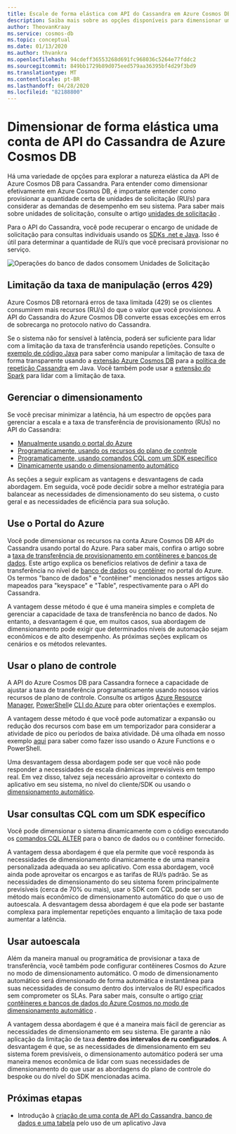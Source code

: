 ```yaml
---
title: Escale de forma elástica com API do Cassandra em Azure Cosmos DB
description: Saiba mais sobre as opções disponíveis para dimensionar uma conta de API do Cassandra de Azure Cosmos DB e suas vantagens/desvantagens
author: TheovanKraay
ms.service: cosmos-db
ms.topic: conceptual
ms.date: 01/13/2020
ms.author: thvankra
ms.openlocfilehash: 94cdeff36553268d691fc968036c5264e77fddc2
ms.sourcegitcommit: 849bb1729b89d075eed579aa36395bf4d29f3bd9
ms.translationtype: MT
ms.contentlocale: pt-BR
ms.lasthandoff: 04/28/2020
ms.locfileid: "82188800"
---
```

# <a name="elastically-scale-an-azure-cosmos-db-cassandra-api-account"></a>Dimensionar de forma elástica uma conta de API do Cassandra de Azure Cosmos DB

Há uma variedade de opções para explorar a natureza elástica da API de Azure Cosmos DB para Cassandra. Para entender como dimensionar efetivamente em Azure Cosmos DB, é importante entender como provisionar a quantidade certa de unidades de solicitação (RU/s) para considerar as demandas de desempenho em seu sistema. Para saber mais sobre unidades de solicitação, consulte o artigo [unidades de solicitação](request-units.md) . 

Para o API do Cassandra, você pode recuperar o encargo de unidade de solicitação para consultas individuais usando os [SDKs .net e Java](https://docs.microsoft.com/azure/cosmos-db/find-request-unit-charge#cassandra-api). Isso é útil para determinar a quantidade de RU/s que você precisará provisionar no serviço.

![Operações do banco de dados consomem Unidades de Solicitação](./media/request-units/request-units.png)

## <a name="handling-rate-limiting-429-errors"></a>Limitação da taxa de manipulação (erros 429)

Azure Cosmos DB retornará erros de taxa limitada (429) se os clientes consumirem mais recursos (RU/s) do que o valor que você provisionou. A API do Cassandra do Azure Cosmos DB converte essas exceções em erros de sobrecarga no protocolo nativo do Cassandra. 

Se o sistema não for sensível à latência, poderá ser suficiente para lidar com a limitação da taxa de transferência usando repetições. Consulte o [exemplo de código Java](https://github.com/Azure-Samples/azure-cosmos-cassandra-java-retry-sample) para saber como manipular a limitação de taxa de forma transparente usando a [extensão Azure Cosmos DB](https://github.com/Azure/azure-cosmos-cassandra-extensions) para a [política de repetição Cassandra](https://docs.datastax.com/en/developer/java-driver/4.4/manual/core/retries/) em Java. Você também pode usar a [extensão do Spark](https://mvnrepository.com/artifact/com.microsoft.azure.cosmosdb/azure-cosmos-cassandra-spark-helper) para lidar com a limitação de taxa.

## <a name="manage-scaling"></a>Gerenciar o dimensionamento

Se você precisar minimizar a latência, há um espectro de opções para gerenciar a escala e a taxa de transferência de provisionamento (RUs) no API do Cassandra:

* [Manualmente usando o portal do Azure](#use-azure-portal)
* [Programaticamente, usando os recursos do plano de controle](#use-control-plane)
* [Programaticamente, usando comandos CQL com um SDK específico](#use-cql-queries)
* [Dinamicamente usando o dimensionamento automático](#use-autoscale)

As seções a seguir explicam as vantagens e desvantagens de cada abordagem. Em seguida, você pode decidir sobre a melhor estratégia para balancear as necessidades de dimensionamento do seu sistema, o custo geral e as necessidades de eficiência para sua solução.

## <a name="use-the-azure-portal"></a><a id="use-azure-portal"></a>Use o Portal do Azure

Você pode dimensionar os recursos na conta Azure Cosmos DB API do Cassandra usando portal do Azure. Para saber mais, confira o artigo sobre a [taxa de transferência de provisionamento em contêineres e bancos de dados](set-throughput.md). Este artigo explica os benefícios relativos de definir a taxa de transferência no nível de [banco de dados](set-throughput.md#set-throughput-on-a-database) ou [contêiner](set-throughput.md#set-throughput-on-a-container) no portal do Azure. Os termos "banco de dados" e "contêiner" mencionados nesses artigos são mapeados para "keyspace" e "Table", respectivamente para o API do Cassandra.

A vantagem desse método é que é uma maneira simples e completa de gerenciar a capacidade de taxa de transferência no banco de dados. No entanto, a desvantagem é que, em muitos casos, sua abordagem de dimensionamento pode exigir que determinados níveis de automação sejam econômicos e de alto desempenho. As próximas seções explicam os cenários e os métodos relevantes.

## <a name="use-the-control-plane"></a><a id="use-control-plane"></a>Usar o plano de controle

A API do Azure Cosmos DB para Cassandra fornece a capacidade de ajustar a taxa de transferência programaticamente usando nossos vários recursos de plano de controle. Consulte os artigos [Azure Resource Manager](manage-cassandra-with-resource-manager.md), [PowerShell](powershell-samples-cassandra.md)e [CLI do Azure](cli-samples-cassandra.md) para obter orientações e exemplos.

A vantagem desse método é que você pode automatizar a expansão ou redução dos recursos com base em um temporizador para considerar a atividade de pico ou períodos de baixa atividade. Dê uma olhada em nosso exemplo [aqui](https://github.com/Azure-Samples/azure-cosmos-throughput-scheduler) para saber como fazer isso usando o Azure Functions e o PowerShell.

Uma desvantagem dessa abordagem pode ser que você não pode responder a necessidades de escala dinâmicas imprevisíveis em tempo real. Em vez disso, talvez seja necessário aproveitar o contexto do aplicativo em seu sistema, no nível do cliente/SDK ou usando o [dimensionamento automático](provision-throughput-autoscale.md).

## <a name="use-cql-queries-with-a-specific-sdk"></a><a id="use-cql-queries"></a>Usar consultas CQL com um SDK específico

Você pode dimensionar o sistema dinamicamente com o código executando os [comandos CQL ALTER](cassandra-support.md#keyspace-and-table-options) para o banco de dados ou o contêiner fornecido.

A vantagem dessa abordagem é que ela permite que você responda às necessidades de dimensionamento dinamicamente e de uma maneira personalizada adequada ao seu aplicativo. Com essa abordagem, você ainda pode aproveitar os encargos e as tarifas de RU/s padrão. Se as necessidades de dimensionamento do seu sistema forem principalmente previsíveis (cerca de 70% ou mais), usar o SDK com CQL pode ser um método mais econômico de dimensionamento automático do que o uso de autoescala. A desvantagem dessa abordagem é que ela pode ser bastante complexa para implementar repetições enquanto a limitação de taxa pode aumentar a latência.

## <a name="use-autoscale"></a><a id="use-autoscale"></a>Usar autoescala

Além da maneira manual ou programática de provisionar a taxa de transferência, você também pode configurar contêineres Cosmos do Azure no modo de dimensionamento automático. O modo de dimensionamento automático será dimensionado de forma automática e instantânea para suas necessidades de consumo dentro dos intervalos de RU especificados sem comprometer os SLAs. Para saber mais, consulte o artigo [criar contêineres e bancos de dados do Azure Cosmos no modo de dimensionamento automático](provision-throughput-autoscale.md) .

A vantagem dessa abordagem é que é a maneira mais fácil de gerenciar as necessidades de dimensionamento em seu sistema. Ele garante a não aplicação da limitação de taxa **dentro dos intervalos de ru configurados**. A desvantagem é que, se as necessidades de dimensionamento em seu sistema forem previsíveis, o dimensionamento automático poderá ser uma maneira menos econômica de lidar com suas necessidades de dimensionamento do que usar as abordagens do plano de controle do bespoke ou do nível do SDK mencionadas acima.

## <a name="next-steps"></a>Próximas etapas

- Introdução à [criação de uma conta de API do Cassandra, banco de dados e uma tabela](create-cassandra-api-account-java.md) pelo uso de um aplicativo Java
